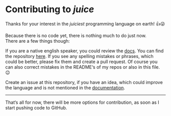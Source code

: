 # Contributing to *juice*

Thanks for your interest in the *juiciest* programming language on earth! :+1::stuck_out_tongue_winking_eye:

Because there is no code yet, there is nothing much to do just now.  
There are a few things though:

If you are a native english speaker, you could review the [docs](https://juice-lang.github.io). You can find the repository [here](https://github.com/juice-lang/juice-lang.github.io). If you see any spelling mistakes or phrases, which could be better, please fix them and create a pull request. Of course you can also correct mistakes in the README‘s of my repos or also in this file. :wink:

Create an issue at this repository, if you have an idea, which could improve the language and is not mentioned in the [documentation](https://juice-lang.github.io).

---

That‘s all for now, there will be more options for contribution, as soon as I start pushing code to GitHub.
